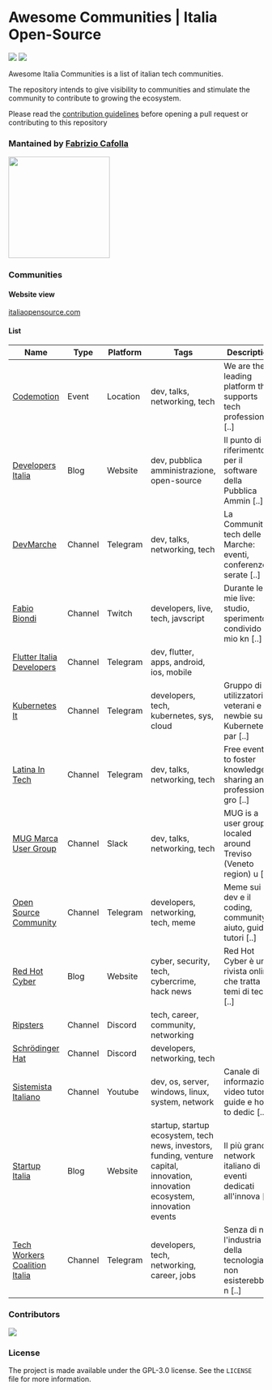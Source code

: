 # Awesome Communities | Italia Open-Source

<img src='https://img.shields.io/badge/list-15-green'> <img src='https://img.shields.io/github/last-commit/italia-opensource/awesome-italia-opensource/main'>

Awesome Italia Communities is a list of italian tech communities.

The repository intends to give visibility to communities and stimulate the community to contribute to growing the ecosystem.

Please read the [contribution guidelines](https://github.com/italia-opensource/awesome-italia-opensource/blob/main/CONTRIBUTING.md) before opening a pull request or contributing to this repository

### Mantained by [Fabrizio Cafolla](https://github.com/FabrizioCafolla)

<a href="https://opencollective.com/italia-open-source/donate" target="_blank"><img src="https://opencollective.com/italia-open-source/donate/button@2x.png?color=blue" width=200 /></a>

### Communities

#### Website view

[italiaopensource.com](https://italiaopensource.com/communities)

#### List

| Name                                                               | Type    | Platform | Tags                                                                                                                            | Description                                                       |
| ------------------------------------------------------------------ | ------- | -------- | ------------------------------------------------------------------------------------------------------------------------------- | ----------------------------------------------------------------- |
| [Codemotion](https://www.codemotion.com/)                          | Event   | Location | dev, talks, networking, tech                                                                                                    | We are the leading platform that supports tech professionals [..] |
| [Developers Italia](https://developers.italia.it/)                 | Blog    | Website  | dev, pubblica amministrazione, open-source                                                                                      | Il punto di riferimento per il software della Pubblica Ammin [..] |
| [DevMarche](https://t.me/+j-h3ljrMZV8zZmVk)                        | Channel | Telegram | dev, talks, networking, tech                                                                                                    | La Community tech delle Marche: eventi, conferenze e serate [..]  |
| [Fabio Biondi](https://www.twitch.tv/fabio_biondi)                 | Channel | Twitch   | developers, live, tech, javscript                                                                                               | Durante le mie live: studio, sperimento, condivido il mio kn [..] |
| [Flutter Italia Developers](https://t.me/flutteritdevs)            | Channel | Telegram | dev, flutter, apps, android, ios, mobile                                                                                        |                                                                   |
| [Kubernetes It](https://t.me/kubernetes_it)                        | Channel | Telegram | developers, tech, kubernetes, sys, cloud                                                                                        | Gruppo di utilizzatori, veterani e newbie su Kubernetes: par [..] |
| [Latina In Tech](https://latina-in-tech.github.io/)                | Channel | Telegram | dev, talks, networking, tech                                                                                                    | Free events to foster knowledge sharing and professional gro [..] |
| [MUG Marca User Group](https://marcausergroup.it)                  | Channel | Slack    | dev, talks, networking, tech                                                                                                    | MUG is a user group localed around Treviso (Veneto region) u [..] |
| [Open Source Community](https://t.me/ptkdev_support_italian)       | Channel | Telegram | developers, networking, tech, meme                                                                                              | Meme sui dev e il coding, community di aiuto, guide e tutori [..] |
| [Red Hot Cyber](https://www.redhotcyber.com/)                      | Blog    | Website  | cyber, security, tech, cybercrime, hack news                                                                                    | Red Hot Cyber è una rivista online che tratta temi di tecnol [..] |
| [Ripsters](https://discord.com/invite/fbQXQ3zqce)                  | Channel | Discord  | tech, career, community, networking                                                                                             |                                                                   |
| [Schrödinger Hat](https://discord.com/invite/RTXr8A3eFn)           | Channel | Discord  | developers, networking, tech                                                                                                    |                                                                   |
| [Sistemista Italiano](https://www.youtube.com/@SistemistaItaliano) | Channel | Youtube  | dev, os, server, windows, linux, system, network                                                                                | Canale di informazione, video tutorial, guide e how-to dedic [..] |
| [Startup Italia](https://www.startupitalia.com/)                   | Blog    | Website  | startup, startup ecosystem, tech news, investors, funding, venture capital, innovation, innovation ecosystem, innovation events | Il più grande network italiano di eventi dedicati all'innova [..] |
| [Tech Workers Coalition Italia](https://twc-italia.org/)           | Channel | Telegram | developers, tech, networking, career, jobs                                                                                      | Senza di noi l'industria della tecnologia non esisterebbe, n [..] |

### Contributors

<a href="https://github.com/italia-opensource/awesome-italia-opensource/graphs/contributors"> <img src="https://contrib.rocks/image?repo=italia-opensource/awesome-italia-opensource" /> </a>

### License

The project is made available under the GPL-3.0 license. See the `LICENSE` file for more information.